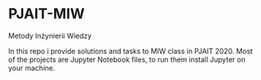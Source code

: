 # PJAIT-MIW

Metody Inżynierii Wiedzy

In this repo i provide solutions and tasks to MIW class in PJAIT 2020.
Most of the projects are Jupyter Notebook files, to run them install Jupyter on your machine.
